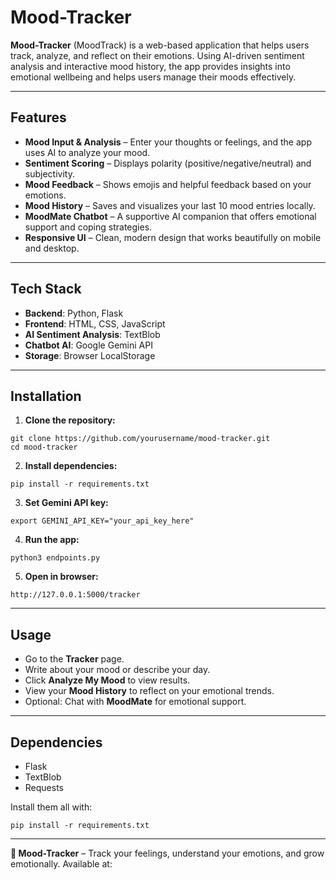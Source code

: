# Mood-Tracker

**Mood-Tracker** (MoodTrack) is a web-based application that helps users track, analyze, and reflect on their emotions. Using AI-driven sentiment analysis and interactive mood history, the app provides insights into emotional wellbeing and helps users manage their moods effectively.

---

## Features

* **Mood Input & Analysis** – Enter your thoughts or feelings, and the app uses AI to analyze your mood.
* **Sentiment Scoring** – Displays polarity (positive/negative/neutral) and subjectivity.
* **Mood Feedback** – Shows emojis and helpful feedback based on your emotions.
* **Mood History** – Saves and visualizes your last 10 mood entries locally.
* **MoodMate Chatbot** – A supportive AI companion that offers emotional support and coping strategies.
* **Responsive UI** – Clean, modern design that works beautifully on mobile and desktop.

---

## Tech Stack

* **Backend**: Python, Flask
* **Frontend**: HTML, CSS, JavaScript
* **AI Sentiment Analysis**: TextBlob
* **Chatbot AI**: Google Gemini API
* **Storage**: Browser LocalStorage

---

## Installation

1. **Clone the repository:**

```
git clone https://github.com/yourusername/mood-tracker.git
cd mood-tracker
```

2. **Install dependencies:**

```
pip install -r requirements.txt
```

3. **Set Gemini API key:**

```
export GEMINI_API_KEY="your_api_key_here"
```

4. **Run the app:**

```
python3 endpoints.py
```

5. **Open in browser:**

```
http://127.0.0.1:5000/tracker
```

---

## Usage

* Go to the **Tracker** page.
* Write about your mood or describe your day.
* Click **Analyze My Mood** to view results.
* View your **Mood History** to reflect on your emotional trends.
* Optional: Chat with **MoodMate** for emotional support.

---

## Dependencies

* Flask
* TextBlob
* Requests

Install them all with:

```
pip install -r requirements.txt
```

---

**🌱 Mood-Tracker** – Track your feelings, understand your emotions, and grow emotionally.
Available at: 
